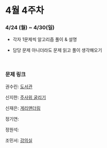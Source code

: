# 4월 4주차

### 4/24 (월) ~ 4/30(일)

- 각자 1문제씩 알고리즘 풀이 & 설명

- 담당 문제 아니더라도 문제 읽고 풀이 생각해오기
  
  <br>

### 문제 링크

권수린: [도서관](https://www.acmicpc.net/problem/1461)

신지한: [주사위 굴리기](https://www.acmicpc.net/problem/14499)

신재은: [게리맨더링](https://www.acmicpc.net/problem/17471)

정기연: [](https://www.acmicpc.net/problem/)

정원석: [](https://www.acmicpc.net/problem/)

조민서: [강의실](https://www.acmicpc.net/problem/1374)
